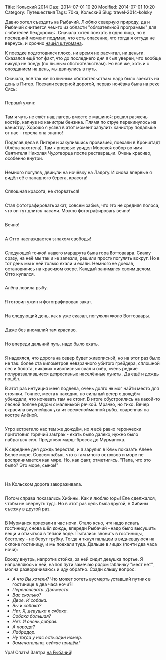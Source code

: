 Title: Кольский 2014
Date: 2014-07-01 10:20
Modified: 2014-07-01 10:20
Category: Путешествия
Tags: 70ка, Кольский
Slug: travel-2014-kolsky

Давно хотел съездить на Рыбачий. Люблю северную природу, да и Рыбачий считается чем-то из области "обязательной программы" для любителей бездорожья. Сначала хотел поехать в одно лицо, но в последний момент подумал, что есть опасение, что тогда я оттуда не вернусь, и срочно <a href="http://www.drive2.ru/l/3747212/">нашёл штурмана</a>.

К поездке подготовился плохо, ни время не расчитал, ни деньги. Сказался ещё тот факт, что до последнего дня я был уверен, что вообще никуда не поеду (по личным обстоятельствам). Но всё же, хоть и с опозданием на день, мы двинулись в путь.

Сначала, всё так же по личным обстоятельствам, надо было заехать на день в Питер. Поехали северной дорогой, первая ночёвка была на реке Сясь:

<img src="1" title="">

Первый ужин:

<img src="2" title="">

Там я чуть не сжёг наш лагерь вместе с машиной: решил разжечь костёр, капнув из канистры бензина. Плямя по струе перекинулось на канистру. Хорошо я успел в этот момент запулить канистру подальше от нас - горела она знатно!

Поделав дела в Питере и закупившись провизией, поехали в Кронштадт (Алёна захотела). Там я впервые увидел Морской собор во имя Святителя Николая Чудотворца после реставрации. Очень красиво, особенно внутри.

<img src="3" title="">

Немного погуляв, двинули на ночёвку на Ладогу. И снова впервые я видёл её с западного берега, красота!

<img src="4" title="">

Сплошная красота, не оторваться!

<img src="5" title="">

Стал фотографировать закат, совсем забыв, что это не средняя полоса, что он тут длится часами. Можно фотографировать вечно!

<img src="6" title="">

Вечно!

<img src="7" title="">

А Отто наслаждается запахом свободы!

<img src="8" title="">

Следующей точкой нашего маршрута была гора Воттоваара. Скажу сразу, на неё мы так и не залезли, решили просто погулять вокруг. Но в тот день мы к ней только ехали и ехали. Немного не доехав, остановились на красивом озере. Каждый занимался своим делом. Отто купался.

<img src="9" title="">

Алёна ловила рыбу.

<img src="10" title="">

Я готовил ужин и фотографировал закат.

<img src="11" title="">

На следующий день, как я уже сказал, погуляли около Воттоваары.

<img src="12" title="">

Даже без аномалий там красиво.

<img src="13" title="">

Но впереди дальний путь, надо было ехать.

<img src="14" title="">

Я надеялся, что дорога на север будет живописной, но на этот раз было не так: более ста километров невзрачного убитого грейдера, сплошной лес и болота, никаких живописных скал и озёр, очень редкие полуразвалившиеся депресивные населённые пункты. Да ещё и дождь пошёл.

В этот раз интуиция меня подвела, очень долго не мог найти место для стоянки. Точнее, места я находил, но сильный ветер с дождём убеждали, что ночевать там не стоит. В итоге обустроились на какой-то лесной поляне рядом с маленькой речкой. Мрачно, но тихо. Вечер скрасила вкуснейшая уха из свежепойманной рыбы, сваренная на костре Алёной.

<img src="15" title="">

Утро встретило нас тем же дождём, но я всё равно героически приготовил горячий завтрак - ехать было далеко, нужно было набраться сил. Предстоял марш-бросок до Мурманска.

К середине дня дождь перестал, и я зарулил в Кемь показать Алёне Белое море. Совсем забыл, что в там много островов и море не воспринимается как море. Но, как факт, отметились. "Папа, что это было? Это море, сынок!"

<img src="16" title="">

<img src="17" title="">

На Кольском дорога завораживала.

<img src="18" title="">

Потом справа показались Хибины. Как я люблю горы! Еле сделжался, чтобы не свернуть туда. Но в этот раз цель была другой, в Хибины съезжу в другой раз.

<img src="19" title="">

В Мурманск приехали в час ночи. Стало ясно, что надо искать гостиницу, снова шёл дождь, впереди Рыбачий - надо было высушить вещи и отмыться в тёплой воде. Пытались звонить в гостиницы, бестолку - не берут трубку. Тогда я ткнул пальцем в видневшуюся на склоне гостиницу, и мы поехали туда. Дальше в лицах (почти два часа ночи):

Вхожу внутрь, напротив стойка, за ней сидит девушка портье. Я направляюсь к ней, на пол пути замечаю рядом табличку "мест нет", молча разворачиваюсь и иду обратно. Сзади слышу вопрос:
- _А что Вы хотели?_
Что может хотеть вусмерть уставший путник в гостинице в два часа ночи?!
- _Переночевать. Два места._
- _Вас сколько?_
- _Двое. И собака._
- _Вы и собака?_
- _Нет. Я, девушка и собака._
- _Собака большая?_
- _Нет. И очень добрая._
- _А порода?_
- _Лабрадор._
- _Ну тогда у нас есть один номер._
- _Замечательно, сейчас придём!_

Ура! Спать! Завтра <a href="http://www.drive2.ru/l/6688226/">на Рыбачий</a>!
